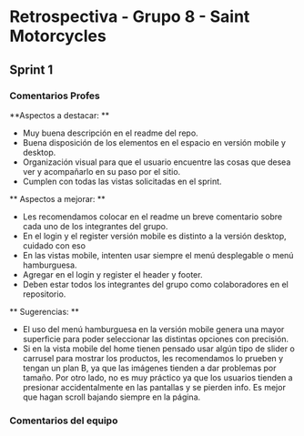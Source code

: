 # Retrospectiva - Grupo 8 - Saint Motorcycles

## Sprint 1
### Comentarios Profes

**Aspectos a destacar: **
- Muy buena descripción en el readme del repo.
- Buena disposición de los elementos en el espacio en versión mobile y desktop.
- Organización visual para que el usuario encuentre las cosas que desea ver y acompañarlo en su paso por el sitio.
- Cumplen con todas las vistas solicitadas en el sprint.

** Aspectos a mejorar: **
- Les recomendamos colocar en el readme un breve comentario sobre cada uno de los integrantes del grupo.
- En el login y el register versión mobile es distinto a la versión desktop, cuidado con eso
- En las vistas mobile, intenten usar siempre el menú desplegable o menú hamburguesa.
- Agregar en el login y register el header y footer.
- Deben estar todos los integrantes del grupo como colaboradores en el repositorio.

** Sugerencias: **
- El uso del menú hamburguesa en la versión mobile genera una mayor superficie para poder seleccionar las distintas opciones con precisión.
- Si en la vista mobile del home tienen pensado usar algún tipo de slider o carrusel para mostrar los productos, les recomendamos lo prueben y tengan un plan B, ya que las imágenes tienden a dar problemas por tamaño. Por otro lado, no es muy práctico ya que los usuarios tienden a presionar accidentalmente en las pantallas y se pierden info. Es mejor que hagan scroll bajando siempre en la página.

### Comentarios del equipo


